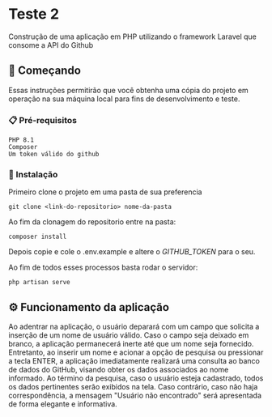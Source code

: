 # Teste 2

Construção de uma aplicação em PHP utilizando o framework Laravel que consome a API do Github

## 🚀 Começando

Essas instruções permitirão que você obtenha uma cópia do projeto em operação na sua máquina local para fins de desenvolvimento e teste.


### 📋 Pré-requisitos

```
PHP 8.1
Composer
Um token válido do github
```

### 🔧 Instalação

Primeiro clone o projeto em uma pasta de sua preferencia

```
git clone <link-do-repositorio> nome-da-pasta
```

Ao fim da clonagem do repositorio entre na pasta:

```
composer install
```
Depois copie e cole o .env.example e altere o *GITHUB_TOKEN* para o seu.

Ao fim de todos esses processos basta rodar o servidor:

```
php artisan serve
```
## ⚙️ Funcionamento da aplicação

Ao adentrar na aplicação, o usuário deparará com um campo que solicita a inserção de um nome de usuário válido. Caso o campo seja deixado em branco, a aplicação permanecerá inerte até que um nome seja fornecido. Entretanto, ao inserir um nome e acionar a opção de pesquisa ou pressionar a tecla ENTER, a aplicação imediatamente realizará uma consulta ao banco de dados do GitHub, visando obter os dados associados ao nome informado. Ao término da pesquisa, caso o usuário esteja cadastrado, todos os dados pertinentes serão exibidos na tela. Caso contrário, caso não haja correspondência, a mensagem "Usuário não encontrado" será apresentada de forma elegante e informativa.